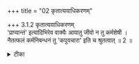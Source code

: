 +++
title = "02 कृतात्ययाधिकरणम्"

+++
3.1.2 कृतात्ययाधिकरणम्  
'प्राप्यान्तं' इत्यादिभिरेव वाक्यैः आयातु जीवो न तु कर्मशेषी ।  
नैतत्फलं कर्मनिबन्धनं तु 'कपूयचारा' इति च श्रुतत्वात् ॥ 2 ॥

<details><summary>टीका</summary>

3.1.2 कृतात्ययाधिकरणम् The बृहदारण्यक text 'After experiencing the results of Karma performed here, the individual soul returns to this world to perform Karma' states that there are no remnants of Karma when the soul returns from the other world. That is, the Soul becomes free from it. But the छान्दोग्य text 'kapnya चरणाः . Karma. Therefore, it is concluded that the Soul returns with Karma. Notes : 1. The import of the text is : Karma is three - fold namely, accumulated, fructified and that which is going to occur in future. When the fructified Karma is exhausted by experiencing its fruit in the other world, the soul comes back to this world on the strength of the accumulated deeds - a portion of which has started yielding forth its results.
</details>

